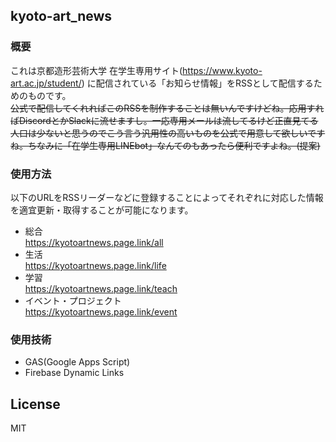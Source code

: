## kyoto-art_news

### 概要
これは京都造形芸術大学 在学生専用サイト(https://www.kyoto-art.ac.jp/student/) に配信されている「お知らせ情報」をRSSとして配信するためのものです。  
~~公式で配信してくれればこのRSSを制作することは無いんですけどね。応用すればDiscordとかSlackに流せますし。一応専用メールは流してるけど正直見てる人口は少ないと思うのでこう言う汎用性の高いものを公式で用意して欲しいですね。ちなみに「在学生専用LINEbot」なんてのもあったら便利ですよね。(提案)~~

### 使用方法
以下のURLをRSSリーダーなどに登録することによってそれぞれに対応した情報を適宜更新・取得することが可能になります。

- 総合  
  https://kyotoartnews.page.link/all
- 生活  
  https://kyotoartnews.page.link/life
- 学習  
  https://kyotoartnews.page.link/teach
- イベント・プロジェクト  
  https://kyotoartnews.page.link/event

### 使用技術
- GAS(Google Apps Script)
- Firebase Dynamic Links

## License
MIT